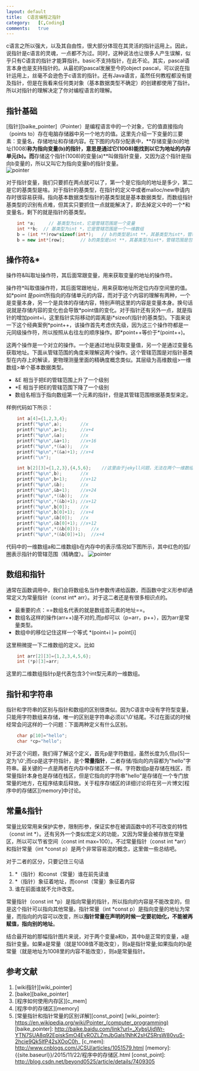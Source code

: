 ```yaml
---
layout:	default
title:	C语言编程之指针
category:	[C,Coding]
comments:	true
---
```

c语言之所以强大，以及其自由性，很大部分体现在其灵活的指针运用上。因此，说指针是c语言的灵魂，一点都不为过。同时，这种说法也让很多人产生误解，似乎只有C语言的指针才能算指针。basic不支持指针，在此不论。其实，pascal语言本身也是支持指针的。从最初的pascal发展至今的object pascal，可以说在指针运用上，丝毫不会逊色于c语言的指针。还有Java语言，虽然任何教程都没有提及指针，但是在我看来任何类对象（基本数据类型不确定）的创建都使用了指针。所以对指针的理解决定了你对编程语言的理解。



## 指针基础
[指针][baike_pointer]（Pointer）是编程语言中的一个对象，它的值直接指向（points to）存在电脑存储器中另一个地方的值。这里先介绍一下变量的三要素：变量名，存储地址和存储内容。在下图的内存分配表中，**存储变量(b)的地址(1008)**称为指向变量(b)的指针，意思是通过它(1008)能找到以它为地址的内存单元(b)。而**存储这个指针(1008)的变量(a)**叫做指针变量，又因为这个指针是指向b变量的，所以又叫它为指向变量b的指针变量。  
![pointer]({{site.baseurl}}/assets/images/pointers.png)  

对于指针变量，我们只要抓在两点就可以了，第一个是它指向的地址是多少，第二是它的基类型是啥。对于指针的基类型，在指针的定义中或者malloc/new申请内存时很容易获得。指向基本数据类型指针的基类型就是基本数据类型，而数组指针基类型的识别有点难，但其实只要抓住一点就能解决了，即去掉定义中的一个*和变量名，剩下的就是指针的基类型。

```c++
    int *a;     // 基类型为int，它是管辖范围是一个变量
    int **b;  // 基类型为int *，它是管辖范围是一个一维数组
    b = (int **)row*sizeof(int*);   // b的类型是int **，其基类型为int*，管辖范围包含row个int*变量的一维数组[C]
    b = new int*[row];      // b的类型是int **，其基类型为int*，管辖范围是包含row个int*变量的一维数组[C++]
```


## 操作符&*
操作符&叫取址操作符，其后面常跟变量，用来获取变量的地址的操作符。

操作符\*叫取值操作符，其后面常跟地址，用来获取地址所定位内存空间里的值。如\*point 是point所指向的存储单元的内容，而对于这个内容的理解有两种，一个是变量本身，另一个是具体的存储内容，特别声明这里的内容是变量本身。换句话说就是存储内容的变化也会导致\*point值的变化。对于指针还有另外一点，就是指针的增加point+i，这里指针实际移动的距离是i\*sizeof(指针的基类型)。下面来说一下这个经典案例\*point++，该操作首先考虑优先级，因为这三个操作符都是一元同级操作符，所以按照从右往左的顺序操作。即\*point++等价于\*(point++)。


这两个操作是一个对立的操作。一个是通过地址获取变量值，另一个是通过变量名获取地址。下面从管辖范围的角度来理解这两个操作。这个管辖范围是对指针基类型在内存上的解读，更物理测量里面的精确度概念类似。其层级为高维数组>一维数组>单个基本数据类型。

* \&E 相当于把E的管辖范围上升了一个级别
* \*E 相当于把E的管辖范围下降了一个级别
* 数组名相当于指向数组第一个元素的指针，但是其管辖范围根据基类型来定。

样例代码如下所示：

```c
    int a[4]={1,2,3,4};
    printf("%p\n",a);       //x
    printf("%p\n",a+1);     //x+4
    printf("%p\n",&a);      //x
    printf("%p\n",&a+1);    //x+16
    printf("%p\n",*(&a));   //x
    printf("%p\n",*(&a)+1); //x+4
    printf("\n");

    int b[2][3]={1,2,3},{4,5,6};    //这里由于jekyll问题，无法在两个一维数组外面添加{}
    printf("%p\n",b);       //x
    printf("%p\n",b+1);     //x+12
    printf("%p\n",&b);      //x
    printf("%p\n",&b+1);    //x+24
    printf("%p\n",*(&b));   //x
    printf("%p\n",*(&b)+1); //x+12
    printf("%p\n",b[0]);    //x
    printf("%p\n",b[0]+1);  //x+4
    printf("%p\n",&b[0]);   //x
    printf("%p\n",&b[0]+1); //x+12
    printf("%p\n",*(&b[0]));    //x
    printf("%p\n",*(&b[0])+1);  //x+4
```
代码中的一维数组a和二维数组b在内存中的表示情况如下图所示，其中红色的弧/圈表示指针的管辖范围（精确度）。
![pointer]({{site.baseurl}}/assets/images/pointer_array.png)  

## 数组和指针
通常在函数调用中，我们会将数组名当作参数传递给函数，而函数中定义形参却通常定义为常量指针（const int* arr）。对于这二者还是有很多相识点的。

* 最重要的点：==数组名代表的就是数组首元素的地址==。
* 数组名这样的操作(arr++)是不对的,而p却可以（p=arr，p++），因为arr是常量类型。
* 数组中的移位记住这样一个等式 \*(point+i )= point[i] 

这里稍微提一下二维数组的定义。比如

```c
    int arr[2][3]={1,2,3,4,5,6};
    int (*p)[3]=arr;
```
这里的二维数组指针p是代表包含3个int型元素的一维数组。

## 指针和字符串
指针和字符串的区别与指针和数组的区别很类似。因为C语言中没有字符型变量，只能用字符数组来存储，唯一的区别是字符串必须以'\0'结尾。不过在面试的时候经常会问这样的一个问题：下面两种定义有什么区别。

```c
    char p[10]="hello";
    char *cp="hello";
```
对于这个问题，我们得了解这个定义，首先p是字符数组，虽然长度为5,但p[5]一定为'\0';而cp是这字符指针，是个**常量指针**，二者存储/指向的内容都为"hello"字符串。最关键的一点是两者在内存中存储区不一样。字符数组p是存储在栈区，而常量指针本身也是存储在栈区，但是它指向的字符串"hello"是存储在一个专门放常量的地方，在程序结束后释放。关于程序存储区的详细讨论将在另一片博文[程序中的存储区][memory]中讨论。


## 常量&指针
常量比较常用来保护实参，限制形参，保证实参在被调函数中的不可改变的特性（const int \*）。还有另外一个类似宏定义的功能，又因为常量会被存放在常量区，所以可以节省空间（const int max=100）。不过常量指针（const int \*arr）和指针常量（int \*const p）是两个非常容易混的概念，这里做一些总结吧。

对于二者的区分，只要记住三句话

1. \*（指针）和const（常量）谁在前先读谁
2. \*（指针）象征着地址，而const（常量）象征着内容
3. 谁在前面谁就不允许改变。

常量指针（const int \*p）是指向常量的指针，所以指向的内容是不能改变的，但是这个指针可以指向其他常量。指针常量（int \*const p）是指向变量的地址为常量，而指向的内容可以改变，所以**指针常量在声明的时候一定要初始化，不能被再赋值，指向别的地址**。

结合最开始的那幅指针图片来说，对于两个变量a和b，其中b是正常的变量，a是指针变量。如果a是常量（就是1008值不能改变），则a是指针常量;如果指向的b是常量（就是地址为1008里的内容不能改变），则a是常量指针。

## 参考文献
1. [wiki指针][wiki_pointer]
2. [baike][baike_pointer]
3. [程序如何使用内存区][c_mem]
4. [程序中的存储区][memory]
5. [常量指针和指针常量的区别详解][const_point]
[wiki_pointer]: https://en.wikipedia.org/wiki/Pointer_(computer_programming)
[baike_pointer]:    http://baike.baidu.com/link?url=_XybsUjdWr-YTN7SUA8q92EpiskSmO4EvROZLZmJbGals1NhK2sHZSRrsW80vuS-2hcie9Qk5IfP42sXOoC0h_
[c_mem]:    http://www.cnblogs.com/JCSU/articles/1051579.html
[memory]:   {{site.baseurl}}/2015/11/22/程序中的存储区.html
[const_point]: http://blog.csdn.net/beyond0525/article/details/7409305
